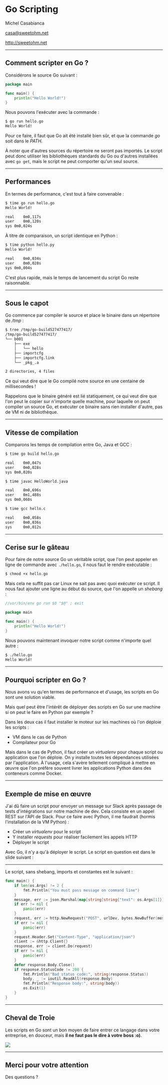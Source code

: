 # Go Scripting

Michel Casabianca

casa@sweetohm.net

http://sweetohm.net

---
## Comment scripter en Go ?

Considérons le source Go suivant :

```go
package main

func main() {
    println("Hello World!")
}
```

Nous pouvons l'exécuter avec la commande :

```bash
$ go run hello.go 
Hello World!
```

Pour ce faire, il faut que Go ait été installé bien sûr, et que la commande *go* soit dans le *PATH*.

À noter que d'autres sources du répertoire ne seront pas importés. Le script peut donc utiliser les bibliothèques standards du Go ou d'autres installées avec `go get`, mais le script ne peut comporter qu'un seul source.

---
## Performances

En termes de performance, c'est tout à faire convenable :

```bash
$ time go run hello.go 
Hello World!

real	0m0,117s
user	0m0,120s
sys	0m0,024s
```

À titre de comparaison, un script identique en Python :

```bash
$ time python hello.py 
Hello World!

real	0m0,034s
user	0m0,028s
sys	0m0,004s
```

C'est plus rapide, mais le temps de lancement du script Go reste raisonnable.

---
## Sous le capot

Go commence par compiler le source et place le binaire dans un répertoire de */tmp* :

```bash
$ tree /tmp/go-build527477417/
/tmp/go-build527477417/
└── b001
    ├── exe
    │   └── hello
    ├── importcfg
    ├── importcfg.link
    └── _pkg_.a

2 directories, 4 files
```

Ce qui veut dire que le Go compilé notre source en une centaine de millisecondes !

Rappelons que le binaire généré est lié statiquement, ce qui veut dire que l'on peut le copier sur n'importe quelle machine, pour laquelle on peut compiler un source Go, et exécuter ce binaire sans rien installer d'autre, pas de VM ni de bibliothèque.

---
## Vitesse de compilation

Comparons les temps de compilation entre Go, Java et GCC :

```bash
$ time go build hello.go

real	0m0,047s
user	0m0,028s
sys	0m0,020s
```

```bash
$ time javac HelloWorld.java 

real	0m0,696s
user	0m1,488s
sys	0m0,060s
```

```bash
$ time gcc hello.c 

real    0m0,058s
user    0m0,036s
sys     0m0,012s
```

---
## Cerise sur le gâteau

Pour faire de notre source Go un véritable script, que l'on peut appeler en ligne de commande avec `./hello.go`, il nous faut le rendre exécutable :

```bash
$ chmod +x hello.go
```

Mais cela ne suffit pas car Linux ne sait pas avec quoi exécuter ce script. Il nous faut ajouter une ligne au début du source, que l'on appelle un *shebang* :

```go
//usr/bin/env go run $0 "$@" ; exit

package main

func main() {
    println("Hello World!")
}
```

Nous pouvons maintenant invoquer notre script comme n'importe quel autre :

```bash
$ ./hello.go 
Hello World!
```

---
## Pourquoi scripter en Go ?

Nous avons vu qu'en termes de performance et d'usage, les scripts en Go sont une solution viable.

Mais quel peut être l'intérêt de déployer des scripts en Go sur une machine si on peut le faire en Python par exemple ?

Dans les deux cas il faut installer le moteur sur les machines où l'on déploie les scripts :

- VM dans le cas de Python
- Compilateur pour Go

Mais dans le cas de Python, il faut créer un *virtualenv* pour chaque script ou application que l'on déploie. On y installe toutes les dépendances utilisées par l'application. À l'usage, cela s'avère tellement compliqué à mettre en œuvre que l'on préfère souvent livrer les applications Python dans des conteneurs comme Docker.

---
## Exemple de mise en œuvre

J'ai dû faire un script pour envoyer un message sur Slack après passage de tests d'intégrations sur notre machine de dev. Cela consiste en un appel REST sur l'API de Slack. Pour ce faire avec Python, il me faudrait (hormis l'installation de la VM Python) :

- Créer un *virtualenv* pour le script
- Y installer *requests* pour réaliser facilement les appels HTTP
- Déployer le script

Avec Go, il n'y a qu'à déployer le script. Le script en question est dans le slide suivant :

---
Le script, sans shebang, imports et constantes est le suivant :

```go
func main() {
	if len(os.Args) != 2 {
		fmt.Println("You must pass message on command line")
	}
	message, err := json.Marshal(map[string]string{"text": os.Args[1]})
	if err != nil {
		panic(err)
	}
	request, err := http.NewRequest("POST", urlDev, bytes.NewBuffer(message))
	if err != nil {
		panic(err)
	}
	request.Header.Set("Content-Type", "application/json")
	client := &http.Client{}
	response, err := client.Do(request)
	if err != nil {
		panic(err)
	}
	defer response.Body.Close()
	if response.StatusCode != 200 {
		fmt.Println("Bad status code:", string(response.Status))
		body, _ := ioutil.ReadAll(response.Body)
		fmt.Println("Response body:", string(body))
		os.Exit(1)
	}
}
```

---
## Cheval de Troie

Les scripts en Go sont un bon moyen de faire entrer ce langage dans votre entreprise, en douceur, mais **il ne faut pas le dire à votre boss :o)**.

![](img/cheval-de-troie.png)

---
## Merci pour votre attention

Des questions ?
